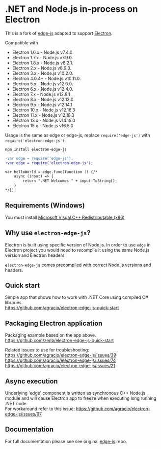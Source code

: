 .NET and Node.js in-process on Electron
================


This is a fork of [edge-js](https://github.com/agracio/edge-js) adapted to support [Electron](https://github.com/electron/electron/).

Compatible with
 * Electron 1.6.x - Node.js v7.4.0.
 * Electron 1.7.x - Node.js v7.9.0.
 * Electron 1.8.x - Node.js v8.2.1.
 * Electron 2.x - Node.js v8.9.3.
 * Electron 3.x - Node.js v10.2.0.
 * Electron 4.0.4+ - Node.js v10.11.0.
 * Electron 5.x - Node.js v12.0.0.
 * Electron 6.x - Node.js v12.4.0.
 * Electron 7.x - Node.js v12.8.1
 * Electron 8.x - Node.js v12.13.0
 * Electron 9.x - Node.js v12.14.1
 * Electron 10.x - Node.js v12.16.3
 * Electron 11.x - Node.js v12.18.3
 * Electron 13.x - Node.js v14.16.0
 * Electron 15.x - Node.js v16.5.0
 
Usage is the same as edge or edge-js, replace `require('edge-js')` with `require('electron-edge-js')`:

```bash
npm install electron-edge-js
```

```diff
-var edge = require('edge-js');
+var edge = require('electron-edge-js');

var helloWorld = edge.func(function () {/*
    async (input) => {
        return ".NET Welcomes " + input.ToString();
    }
*/});
```

## Requirements (Windows)

You must install [Microsoft Visual C++ Redistributable (x86)](https://www.microsoft.com/en-us/download/details.aspx?id=52685)

## Why use `electron-edge-js`?

Electron is built using specific version of Node.js. In order to use `edge` in Electron project you would need to recompile it using the same Node.js version and Electron headers.

`electron-edge-js` comes precompiled with correct Node.js versions and headers.

## Quick start

Simple app that shows how to work with .NET Core using compiled C# libraries.  
https://github.com/agracio/electron-edge-js-quick-start

## Packaging Electron application

Packaging example based on the app above.  
https://github.com/zenb/electron-edge-js-quick-start    

Related issues to use for troubleshooting:  
https://github.com/agracio/electron-edge-js/issues/39  
https://github.com/agracio/electron-edge-js/issues/74  
https://github.com/agracio/electron-edge-js/issues/21

## Async execution

Underlying 'edge' component is written as synchronous C++ Node.js module and will cause Electron app to freeze when executing long running .NET code.  
For workaround refer to this issue: https://github.com/agracio/electron-edge-js/issues/97

## Documentation

For full documentation please see see original [edge-js](https://github.com/agracio/edge-js) repo.
